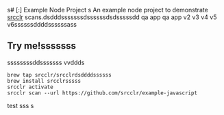 s# [:] Example Node Project
s
An example node project to demonstrate [srcclr](https://www.srcclr.com) scans.dsdddsssssssdssssssdsdsssssdd qa app qa app v2 v3 v4 v5 v6ssssssddddssssssass

## Try me!sssssss
ssssssssddsssssss
vvddds
```
brew tap srcclr/srcclrdsddddssssss
brew install srcclrsssss
srcclr activate
srcclr scan --url https://github.com/srcclr/example-javascript
```
test
sss
s
